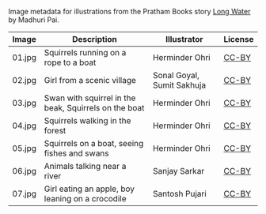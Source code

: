 Image metadata for illustrations from the Pratham Books story [Long Water](https://storyweaver.org.in/stories/2011-long-water) by Madhuri Pai.

Image | Description | Illustrator | License
----- | ----------- | ----------- | -------
01.jpg | Squirrels running on a rope to a boat | Herminder Ohri | [CC-BY](https://creativecommons.org/licenses/by/4.0/)
02.jpg | Girl from a scenic village | Sonal Goyal, Sumit Sakhuja | [CC-BY](https://creativecommons.org/licenses/by/4.0/)
03.jpg | Swan with squirrel in the beak, Squirrels on the boat | Herminder Ohri | [CC-BY](https://creativecommons.org/licenses/by/4.0/)
04.jpg | Squirrels walking in the forest | Herminder Ohri | [CC-BY](https://creativecommons.org/licenses/by/4.0/)
05.jpg | Squirrels on a boat, seeing fishes and swans | Herminder Ohri | [CC-BY](https://creativecommons.org/licenses/by/4.0/)
06.jpg | Animals talking near a river | Sanjay Sarkar | [CC-BY](https://creativecommons.org/licenses/by/4.0/)
07.jpg | Girl eating an apple, boy leaning on a crocodile | Santosh Pujari | [CC-BY](https://creativecommons.org/licenses/by/4.0/)
